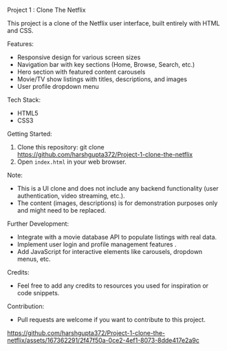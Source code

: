 Project 1 : Clone The Netflix

This project is a clone of the Netflix user interface, built entirely with HTML and CSS. 

Features:

* Responsive design for various screen sizes
* Navigation bar with key sections (Home, Browse, Search, etc.)
* Hero section with featured content carousels
* Movie/TV show listings with titles, descriptions, and images
* User profile dropdown menu 

Tech Stack:

* HTML5
* CSS3

Getting Started:

1. Clone this repository: git clone https://github.com/harshgupta372/Project-1-clone-the-netflix
2. Open `index.html` in your web browser.

Note:

* This is a UI clone and does not include any backend functionality (user authentication, video streaming, etc.).
* The content (images, descriptions) is for demonstration purposes only and might need to be replaced.

Further Development:

* Integrate with a movie database API to populate listings with real data.
* Implement user login and profile management features .
* Add JavaScript for interactive elements like carousels, dropdown menus, etc.

Credits:
* Feel free to add any credits to resources you used for inspiration or code snippets.

Contribution:
* Pull requests are welcome if you want to contribute to this project.
 
 


https://github.com/harshgupta372/Project-1-clone-the-netflix/assets/167362291/2f47f50a-0ce2-4ef1-8073-8dde417e2a9c

